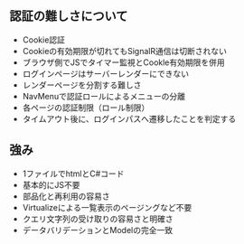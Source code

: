 ﻿## 認証の難しさについて
* Cookie認証
* Cookieの有効期限が切れてもSignalR通信は切断されない
* ブラウザ側でJSでタイマー監視とCookle有効期限を併用
* ログインページはサーバーレンダーにできない
* レンダーページを分割する難しさ
* NavMenuで認証ロールによるメニューの分離
* 各ページの認証制限（ロール制限）
* タイムアウト後に、ログインパスへ遷移したことを判定する


## 強み
* 1ファイルでhtmlとC#コード
* 基本的にJS不要
* 部品化と再利用の容易さ
* Virtualizeによる一覧表示のページングなど不要
* クエリ文字列の受け取りの容易さと明確さ
* データバリデーションとModelの完全一致



